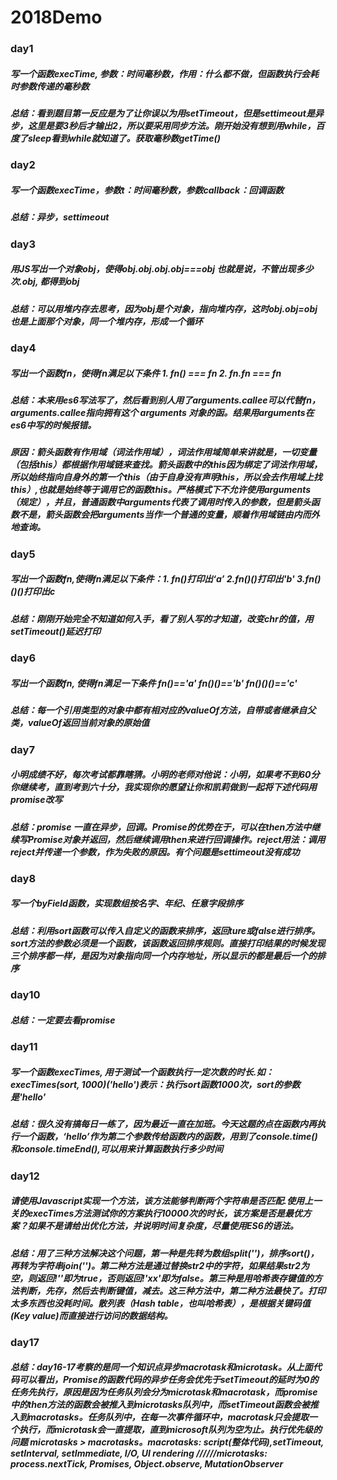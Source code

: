 # 2018Demo
### day1 
##### 写一个函数execTime, 参数：时间毫秒数，作用：什么都不做，但函数执行会耗时参数传递的毫秒数 
##### 总结：看到题目第一反应是为了让你误以为用setTimeout，但是settimeout是异步，这里是要3秒后才输出2，所以要采用同步方法。刚开始没有想到用while，百度了sleep看到while就知道了。获取毫秒数getTime()  
  
### day2 
##### 写一个函数execTime，参数t：时间毫秒数，参数callback：回调函数  
##### 总结：异步，settimeout  

### day3 
##### 用JS写出一个对象obj，使得obj.obj.obj.obj===obj 也就是说，不管出现多少次.obj, 都得到obj
##### 总结：可以用堆内存去思考，因为obj是个对象，指向堆内存，这时obj.obj=obj也是上面那个对象，同一个堆内存，形成一个循环  

### day4 
##### 写出一个函数fn，使得fn满足以下条件 1. fn() === fn 2. fn.fn === fn 
##### 总结：本来用es6写法写了，然后看到别人用了arguments.callee可以代替fn，arguments.callee指向拥有这个 arguments 对象的函。结果用arguments在es6中写的时候报错。
##### 原因：箭头函数有作用域（词法作用域），词法作用域简单来讲就是，一切变量（包括this）都根据作用域链来查找。箭头函数中的this因为绑定了词法作用域，所以始终指向自身外的第一个this（由于自身没有声明this，所以会去作用域上找this）,也就是始终等于调用它的函数this。严格模式下不允许使用arguments（规定），并且，普通函数中arguments代表了调用时传入的参数，但是箭头函数不是，箭头函数会把arguments当作一个普通的变量，顺着作用域链由内而外地查询。

### day5 
##### 写出一个函数fn,使得fn满足以下条件：1. fn()打印出‘a’ 2.fn()()打印出'b' 3.fn()()()打印出c 
##### 总结：刚刚开始完全不知道如何入手，看了别人写的才知道，改变chr的值，用setTimeout()延迟打印   

### day6 
##### 写出一个函数fn, 使得fn满足一下条件 fn()=='a' fn()()=='b' fn()()()=='c'
##### 总结：每一个引用类型的对象中都有相对应的valueOf方法，自带或者继承自父类，valueOf返回当前对象的原始值

### day7 
##### 小明成绩不好，每次考试都靠瞎猜。小明的老师对他说：小明，如果考不到60分你继续考，直到考到六十分，我实现你的愿望让你和凯莉做到一起将下述代码用promise改写
##### 总结：promise 一直在异步，回调。Promise的优势在于，可以在then方法中继续写Promise对象并返回，然后继续调用then来进行回调操作。reject用法：调用reject并传递一个参数，作为失败的原因。有个问题是settimeout没有成功  

### day8 
##### 写一个byField函数，实现数组按名字、年纪、任意字段排序   
##### 总结：利用sort函数可以传入自定义的函数来排序，返回ture或false进行排序。sort方法的参数必须是一个函数，该函数返回排序规则。直接打印结果的时候发现三个排序都一样，是因为对象指向同一个内存地址，所以显示的都是最后一个的排序 

### day10 
##### 总结：一定要去看promise   

### day11 
##### 写一个函数execTimes, 用于测试一个函数执行一定次数的时长.如：execTimes(sort, 1000)('hello')表示：执行sort函数1000次，sort的参数是'hello'
##### 总结：很久没有搞每日一练了，因为最近一直在加班。今天这题的点在函数内再执行一个函数，‘hello’作为第二个参数传给函数内的函数，用到了console.time()和console.timeEnd(),可以用来计算函数执行多少时间  

### day12 
##### 请使用Javascript实现一个方法，该方法能够判断两个字符串是否匹配.使用上一关的execTimes方法测试你的方案执行10000次的时长，该方案是否是最优方案？如果不是请给出优化方法，并说明时间复杂度，尽量使用ES6的语法。
##### 总结：用了三种方法解决这个问题，第一种是先转为数组split('')，排序sort()，再转为字符串join('')。第二种方法是通过替换str2中的字符，如果结果str2为空，则返回!''即为true，否则返回!'xx'即为false。第三种是用哈希表存键值的方法判断，先存，然后去判断键值，减去。这三种方法中，第二种方法最快了。打印太多东西也没耗时间。散列表（Hash table，也叫哈希表），是根据关键码值(Key value)而直接进行访问的数据结构。

### day17
##### 总结：day16-17考察的是同一个知识点异步macrotask和microtask。从上面代码可以看出，Promise的函数代码的异步任务会优先于setTimeout的延时为0的任务先执行，原因是因为任务队列会分为microtask和macrotask，而promise中的then方法的函数会被推入到microtasks队列中，而setTimeout函数会被推入到macrotasks。任务队列中，在每一次事件循环中，macrotask只会提取一个执行，而microtask会一直提取，直到microsoft队列为空为止。执行优先级的问题 microtasks > macrotasks。macrotasks: script(整体代码),setTimeout, setInterval, setImmediate, I/O, UI rendering  //////microtasks: process.nextTick, Promises, Object.observe, MutationObserver
